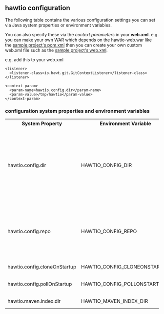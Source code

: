 ## hawtio configuration

The following table contains the various configuration settings you can set via Java system properties or environment variables.

You can also specify these via the _context parameters_ in your **web.xml**. e.g. you can make your own WAR which depends on the hawtio-web.war like the [sample project's pom.xml](https://github.com/hawtio/hawtio/blob/master/sample/pom.xml#L17) then you can create your own custom web.xml file such as the [sample project's web.xml](https://github.com/hawtio/hawtio/blob/master/sample/src/main/webapp/WEB-INF/web.xml#L24).

e.g. add this to your web.xml

    <listener>
      <listener-class>io.hawt.git.GitContextListener</listener-class>
    </listener>

    <context-param>
      <param-name>hawtio.config.dir</param-name>
      <param-value>/tmp/hawtio</param-value>
    </context-param>

### configuration system properties and environment variables

<table class="table">
<tr>
<th>System Property</th><th>Environment Variable</th><th>Description</th>
</tr>
<tr>
<td>hawtio.config.dir</td><td>HAWTIO_CONFIG_DIR</td><td>The directory on the file system used to keep a copy of the configuration for hawtio; for all user settings, the dashboard configurations, the wiki etc. Typically you will push this configuration to some remote git server (maybe even github itself) so if not specified this directory will be a temporary created directory. However if you are only running one hawtio server then set this somewhere safe and you probably want to back this up!</td>
</tr>
<tr>
<td>hawtio.config.repo</td><td>HAWTIO_CONFIG_REPO</td><td>The URL of the remote git repository used to clone for the dashboard and wiki configuration. This defaults to <b>git@github.com:hawtio/hawtio-config.git</b> but if you forked the hawtio-config repository then you would use your own user name; e.g. <b>git@github.com:myUserName/hawtio-config.git</b></td>
</tr>
<tr>
<td>hawtio.config.cloneOnStartup</td><td>HAWTIO_CONFIG_CLONEONSTARTUP</td><td>If set to the value of <b>false</b> then there will be no attempt to clone the remote repo</td>
</tr>
<tr>
<td>hawtio.config.pollOnStartup</td><td>HAWTIO_CONFIG_POLLONSTARTUP</td><td>If set to the value of <b>false</b> then there will be no attempt to pull from the remote config repo on startup</td>
</tr>
<tr>
<td>hawtio.maven.index.dir</td><td>HAWTIO_MAVEN_INDEX_DIR</td><td>The directory where the maven indexer will use to store its cache and index files</td>
</tr>
</table>
